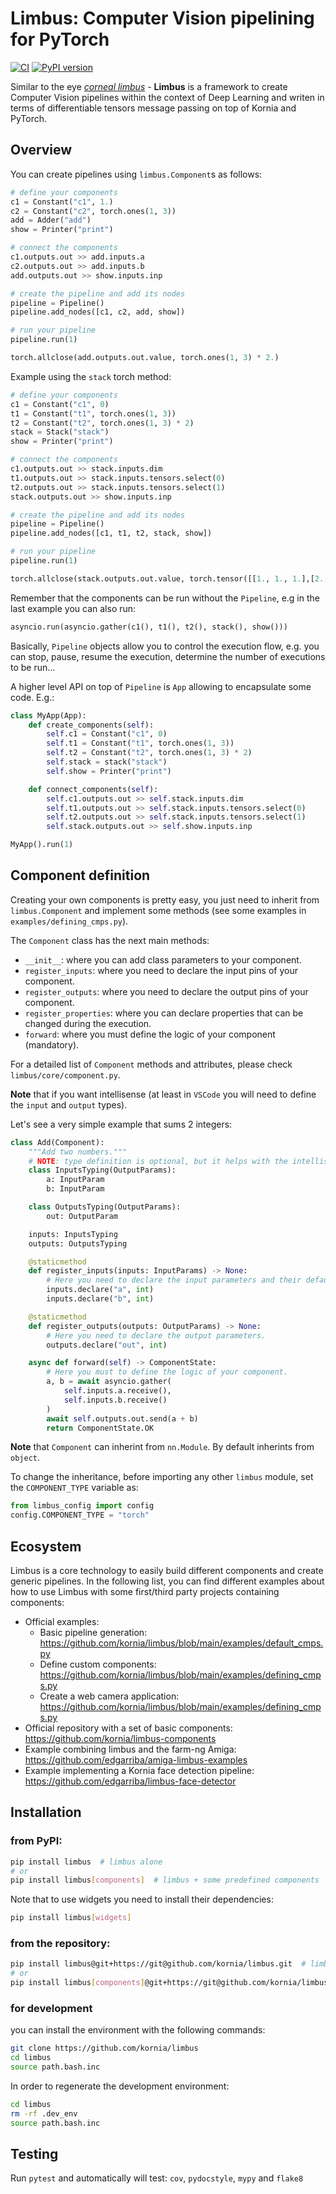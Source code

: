 # Limbus: Computer Vision pipelining for PyTorch

[![CI](https://github.com/kornia/limbus/actions/workflows/ci.yml/badge.svg)](https://github.com/kornia/limbus/actions/workflows/ci.yml)
[![PyPI version](https://badge.fury.io/py/limbus.svg)](https://pypi.org/project/limbus)

Similar to the eye [*corneal limbus*](https://en.wikipedia.org/wiki/Corneal_limbus) - **Limbus** is a framework to create Computer Vision pipelines within the context of Deep Learning and writen in terms of differentiable tensors message passing on top of Kornia and PyTorch.

## Overview

You can create pipelines using `limbus.Component`s as follows:

```python
# define your components
c1 = Constant("c1", 1.)
c2 = Constant("c2", torch.ones(1, 3))
add = Adder("add")
show = Printer("print")

# connect the components
c1.outputs.out >> add.inputs.a
c2.outputs.out >> add.inputs.b
add.outputs.out >> show.inputs.inp

# create the pipeline and add its nodes
pipeline = Pipeline()
pipeline.add_nodes([c1, c2, add, show])

# run your pipeline
pipeline.run(1)

torch.allclose(add.outputs.out.value, torch.ones(1, 3) * 2.)
```

Example using the `stack` torch method:

```python
# define your components
c1 = Constant("c1", 0)
t1 = Constant("t1", torch.ones(1, 3))
t2 = Constant("t2", torch.ones(1, 3) * 2)
stack = Stack("stack")
show = Printer("print")

# connect the components
c1.outputs.out >> stack.inputs.dim
t1.outputs.out >> stack.inputs.tensors.select(0)
t2.outputs.out >> stack.inputs.tensors.select(1)
stack.outputs.out >> show.inputs.inp

# create the pipeline and add its nodes
pipeline = Pipeline()
pipeline.add_nodes([c1, t1, t2, stack, show])

# run your pipeline
pipeline.run(1)

torch.allclose(stack.outputs.out.value, torch.tensor([[1., 1., 1.],[2., 2., 2.]]))
```

Remember that the components can be run without the `Pipeline`, e.g in the last example you can also run:

```python
asyncio.run(asyncio.gather(c1(), t1(), t2(), stack(), show()))
```

Basically, `Pipeline` objects allow you to control the execution flow, e.g. you can stop, pause, resume the execution, determine the number of executions to be run...

A higher level API on top of `Pipeline` is `App` allowing to encapsulate some code. E.g.:

```python
class MyApp(App):
    def create_components(self):
        self.c1 = Constant("c1", 0)
        self.t1 = Constant("t1", torch.ones(1, 3))
        self.t2 = Constant("t2", torch.ones(1, 3) * 2)
        self.stack = stack("stack")
        self.show = Printer("print")

    def connect_components(self):
        self.c1.outputs.out >> self.stack.inputs.dim
        self.t1.outputs.out >> self.stack.inputs.tensors.select(0)
        self.t2.outputs.out >> self.stack.inputs.tensors.select(1)
        self.stack.outputs.out >> self.show.inputs.inp

MyApp().run(1)
```

## Component definition

Creating your own components is pretty easy, you just need to inherit from `limbus.Component` and implement some methods (see some examples in `examples/defining_cmps.py`).

The `Component` class has the next main methods:
- `__init__`: where you can add class parameters to your component.
- `register_inputs`: where you need to declare the input pins of your component.
- `register_outputs`: where you need to declare the output pins of your component.
- `register_properties`: where you can declare properties that can be changed during the execution.
- `forward`: where you must define the logic of your component (mandatory).

For a detailed list of `Component` methods and attributes, please check `limbus/core/component.py`.

**Note** that if you want intellisense (at least in `VSCode` you will need to define the `input` and `output` types).

Let's see a very simple example that sums 2 integers:

```python
class Add(Component):
    """Add two numbers."""
    # NOTE: type definition is optional, but it helps with the intellisense. ;)
    class InputsTyping(OutputParams):
        a: InputParam
        b: InputParam

    class OutputsTyping(OutputParams):
        out: OutputParam

    inputs: InputsTyping
    outputs: OutputsTyping

    @staticmethod
    def register_inputs(inputs: InputParams) -> None:
        # Here you need to declare the input parameters and their default values (if they have).
        inputs.declare("a", int)
        inputs.declare("b", int)

    @staticmethod
    def register_outputs(outputs: OutputParams) -> None:
        # Here you need to declare the output parameters.
        outputs.declare("out", int)

    async def forward(self) -> ComponentState:
        # Here you must to define the logic of your component.
        a, b = await asyncio.gather(
            self.inputs.a.receive(),
            self.inputs.b.receive()
        )
        await self.outputs.out.send(a + b)
        return ComponentState.OK
```

**Note** that `Component` can inherint from `nn.Module`. By default inherints from `object`.

To change the inheritance, before importing any other `limbus` module, set the `COMPONENT_TYPE` variable as:

```python
from limbus_config import config
config.COMPONENT_TYPE = "torch"
```

## Ecosystem

Limbus is a core technology to easily build different components and create generic pipelines. In the following list, you can find different examples 
about how to use Limbus with some first/third party projects containing components:

- Official examples:
  - Basic pipeline generation: https://github.com/kornia/limbus/blob/main/examples/default_cmps.py
  - Define custom components: https://github.com/kornia/limbus/blob/main/examples/defining_cmps.py
  - Create a web camera application: https://github.com/kornia/limbus/blob/main/examples/defining_cmps.py
- Official repository with a set of basic components: https://github.com/kornia/limbus-components
- Example combining limbus and the farm-ng Amiga: https://github.com/edgarriba/amiga-limbus-examples
- Example implementing a Kornia face detection pipeline: https://github.com/edgarriba/limbus-face-detector

## Installation

### from PyPI:
```bash
pip install limbus  # limbus alone
# or
pip install limbus[components]  # limbus + some predefined components
```

Note that to use widgets you need to install their dependencies:
```bash
pip install limbus[widgets]
```

### from the repository:

```bash
pip install limbus@git+https://git@github.com/kornia/limbus.git  # limbus alone
# or
pip install limbus[components]@git+https://git@github.com/kornia/limbus.git  # limbus + some predefined components
```

### for development

you can install the environment with the following commands:

```bash
git clone https://github.com/kornia/limbus
cd limbus
source path.bash.inc
```

In order to regenerate the development environment:
```bash
cd limbus
rm -rf .dev_env
source path.bash.inc
```

## Testing

Run `pytest` and automatically will test: `cov`, `pydocstyle`, `mypy` and `flake8`
